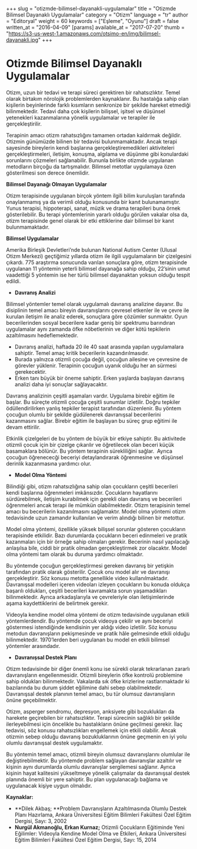 +++
slug = "otizmde-bilimsel-dayanakli-uygulamalar"
title = "Otizmde Bilimsel Dayanaklı Uygulamalar"
category = "Otizm"
language = "tr"
author = "Editoryal"
weight = 60
keywords = ["Eşleme", "Oyunu"]
draft = false
written_at = "2016-04-09"
[params]
available_at = "2017-07-20"
thumb = "https://s3-us-west-1.amazonaws.com/otsimo-en/img/bilimsel-dayanakli.jpg"
+++

# Otizmde Bilimsel Dayanaklı Uygulamalar

Otizm, uzun bir tedavi ve terapi süreci gerektiren bir rahatsızlıktır. Temel olarak birtakım nörolojik problemlerden kaynaklanır. Bu hastalığa sahip olan kişilerin beyinlerinde farklı kısımların senkronize bir şekilde hareket etmediği bilinmektedir. Tedavi daha çok kişilerin bilişsel, işitsel ve düşünsel yetenekleri kazanmalarına yönelik uygulamalar ve terapiler ile gerçekleştirilir.

Terapinin amacı otizm rahatsızlığını tamamen ortadan kaldırmak değildir. Otizmin günümüzde bilinen bir tedavisi bulunmamaktadır. Ancak terapi sayesinde bireylerin kendi başlarına gerçekleştiremedikleri aktiviteleri gerçekleştirmeleri, iletişim, konuşma, algılama ve düşünme gibi konulardaki sorunlarını çözmeleri sağlanabilir. Bununla birlikte otizmde uygulanan metodların birçoğu da tartışmalıdır. Bilimsel metotlar uygulamaya özen gösterilmesi son derece önemlidir.

**Bilimsel Dayanağı Olmayan Uygulamalar**

Otizm terapisinde uygulanan birçok yöntem ilgili bilim kuruluşları tarafında onaylanmamış ya da verimli olduğu konusunda bir kanıt bulunamamıştır. Yunus terapisi, hippoterapi, sanat, müzik ve drama terapileri buna örnek gösterilebilir. Bu terapi yöntemlerinin yararlı olduğu görülen vakalar olsa da, otizm terapisinde genel olarak bir etki ettiklerine dair bilimsel bir kanıt bulunmamaktadır.


**Bilimsel Uygulamalar**

Amerika Birleşik Devletleri’nde bulunan National Autism Center (Ulusal Otizm Merkezi) geçtiğimiz yıllarda otizm ile ilgili uygulamaların bir çizelgesini çıkardı. 775 araştırma sonucunda varılan sonuçlara göre, otizm terapisinde uygulanan 11 yöntemin yeterli bilimsel dayanağa sahip olduğu, 22’sinin umut vaadettiği 5 yöntemin ise her türlü bilimsel dayanaktan yoksun olduğu tespit edildi.

  * **Davranış Analizi**

Bilimsel yöntemler temel olarak uygulamalı davranış analizine dayanır. Bu disiplinin temel amacı bireyin davranışlarını çevresel etkenler ile ve çevre ile kurulan iletişim ile analiz ederek, sonuçlara göre çözümler sunmaktır. Oyun becerilerinden sosyal becerilere kadar geniş bir spektrumu barındıran uygulamalar aynı zamanda öfke nöbetlerinin ve diğer kötü tepkilerin azaltılmasını hedeflemektedir.

  * Davranış analizi, haftada 20 ile 40 saat arasında yapılan uygulamalara sahiptir. Temel amaç kritik becerilerin kazandırılmasıdır.
  * Burada yalnızca otizmli çocuğa değil, çocuğun ailesine ve çevresine de görevler yüklenir. Terapinin çocuğun uyanık olduğu her an sürmesi gerekecektir.
  * Erken tanı büyük bir öneme sahiptir. Erken yaşlarda başlayan davranış analizi daha iyi sonuçlar sağlayacaktır.

Davranış analizinin çeşitli aşamaları vardır. Uygulama birebir eğitim ile başlar. Bu süreçte otizmli çocuğa çeşitli sunumlar izletilir. Doğru tepkiler ödüllendirilirken yanlış tepkiler terapist tarafından düzenlenir. Bu yöntem çocuğun olumlu bir şekilde güdülenerek davranışsal becerilerini kazanmasını sağlar. Birebir eğitim ile başlayan bu süreç grup eğitimi ile devam ettirilir.

Etkinlik çizelgeleri de bu yöntem de büyük bir etkiye sahiptir. Bu aktivitede otizmli çocuk için bir çizelge çıkarılır ve öğretilecek olan beceri küçük basamaklara bölünür. Bu yöntem terapinin sürekliliğini sağlar.  Ayrıca çocuğun öğrenececği beceriyi detaylandırarak öğrenmesine ve düşünsel derinlik kazanmasına yardımcı olur.

  * **Model Olma Yöntemi**

Bilindiği gibi, otizm rahatsızlığına sahip olan çocukların çeşitli becerileri kendi başlarına öğrenmeleri imkânsızdır. Çocukların hayatlarını sürdürebilmek, iletişim kurabilmek için gerekli olan davranış ve becerileri öğrenmeleri ancak terapi ile mümkün olabilmektedir. Otizm terapisinin temel amacı bu becerilerin kazanılmasını sağlamaktır. Model olma yöntemi otizm tedavisinde uzun zamandır kullanılan ve verim alındığı bilinen bir metottur.

Model olma yöntemi, özellikle yüksek bilişsel sorunlar gösteren çocukların terapisinde etkilidir. Bazı durumlarda çocukların beceri edinmeleri ve pratik kazanmaları için bir örneğe sahip olmaları gerekir. Becerinin nasıl yapılacağı anlaşılsa bile, ciddi bir pratik olmadan gerçekleştirmek zor olacaktır. Model olma yöntemi tam olarak bu duruma yardımcı olmaktadır.

Bu yöntemde çocuğun gerçekleştirmesi gereken davranış bir yetişkin tarafından pratik olarak gösterilir. Çocuk onu model alır ve davranışı gerçekleştirir. Söz konusu metotta genellikle video kullanılmaktadır. Davranışsal modelleri içeren videoları izleyen çocukların bu konuda oldukça başarılı oldukları, çeşitli becerileri kavramakta sorun yaşamadıkları bilinmektedir. Ayrıca arkadaşlarıyla ve çevreleriyle olan iletişimlerinde aşama kaydettiklerini de belirtmek gerekir.

Videoyla kendine model olma yöntemi de otizm tedavisinde uygulanan etkili yöntemlerdendir. Bu yöntemde çocuk videoya çekilir ve aynı beceriyi göstermesi istendiğinde kendisinin yer aldığı video izletilir. Söz konusu metodun davranışların pekişmesinde ve pratik hâle gelmesinde etkili olduğu bilinmektedir. 1970’lerden beri uygulanan bu model en etkili bilimsel yöntemler arasındadır.

  * **Davranışsal Destek Planı**

Otizm tedavisinde bir diğer önemli konu ise sürekli olarak tekrarlanan zararlı davranışların engellenmesidir. Otizmli bireylerin öfke kontrolü problemine sahip oldukları bilinmektedir. Vakalarda sık öfke krizlerine rastlanmaktadır ki bazılarında bu durum şiddet eğilimine dahi sebep olabilmektedir. Davranışsal destek planının temel amacı, bu tür olumsuz davranışların önüne geçebilmektir.

Otizm, asperger sendromu, depresyon, anksiyete gibi bozuklukları da harekete geçirebilen bir rahatsızlıktır. Terapi sürecinin sağlıklı bir şekilde ilerleyebilmesi için öncelikle bu hastalıkların önüne geçilmesi gerekir. İlaç tedavisi, söz konusu rahatsızlıkları engellemek için etkili olabilir. Ancak otizmin sebep olduğu davranış bozukluklarının önüne geçmenin en iyi yolu olumlu davranışsal destek uygulamaktır.

Bu yöntemin temel amacı, otizmli bireyin olumsuz davranışlarını olumlular ile değiştirebilmektir. Bu yöntemde problem sağlayan davranışlar azaltılır ve kişinin aynı durumlarda olumlu davranışlar sergilemesi sağlanır. Ayrıca kişinin hayat kalitesini yükseltmeye yönelik çalışmalar da davranışsal destek planında önemli bir yere sahiptir. Bu plan uygulanacağı bağlama ve uygulanacak kişiye uygun olmalıdır.

**Kaynaklar:**

  * **Dilek Akbaş; **Problem Davranışların Azaltılmasında Olumlu Destek Planı Hazırlama, Ankara Üniversitesi Eğitim Bilimleri Fakültesi Özel Eğitim Dergisi, Sayı: 3, 2002
  * **Nurgül Akmanoğlu, Erkan Kurnaz;** Otizmli Çocukların Eğitiminde Yeni Eğilimler: Videoyla Kendine Model Olma ve Etkileri, Ankara Üniversitesi Eğitim Bilimleri Fakültesi Özel Eğitim Dergisi, Sayı: 15, 2014
